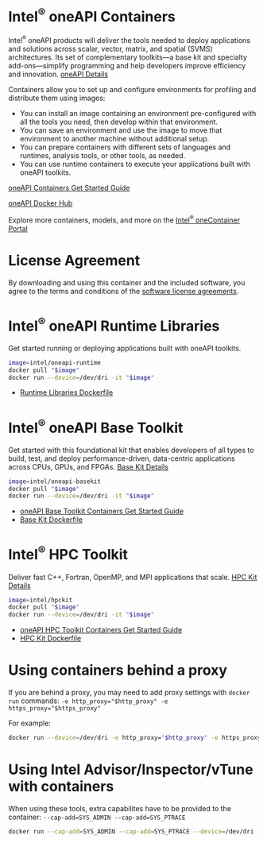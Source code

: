 # Intel<sup>®</sup> oneAPI Containers

Intel<sup>®</sup> oneAPI products will deliver the tools needed to deploy applications and solutions across scalar, vector, matrix, and spatial (SVMS) architectures. Its set of complementary toolkits—a base kit and specialty add-ons—simplify programming and help developers improve efficiency and innovation. [oneAPI Details](https://software.intel.com/oneapi)

Containers allow you to set up and configure environments for profiling and distribute them using images:

* You can install an image containing an environment pre-configured with all the tools you need, then develop within that environment.
* You can save an environment and use the image to move that environment to another machine without additional setup.
* You can prepare containers with different sets of languages and runtimes, analysis tools, or other tools, as needed.
* You can use runtime containers to execute your applications built with oneAPI toolkits.

[oneAPI Containers Get Started Guide](https://software.intel.com/content/www/us/en/develop/tools/containers/get-started.html)

[oneAPI Docker Hub](https://hub.docker.com/r/intel/oneapi)

Explore more containers, models, and more on the [Intel<sup>®</sup> oneContainer Portal](https://software.intel.com/content/www/us/en/develop/tools/containers.html)


# License Agreement

By downloading and using this container and the included software, you agree to the terms and conditions of the [software license agreements](https://github.com/intel/oneapi-containers/tree/master/licensing).

# Intel<sup>®</sup> oneAPI Runtime Libraries

Get started running or deploying applications built with oneAPI toolkits.

```sh
image=intel/oneapi-runtime
docker pull "$image"
docker run --device=/dev/dri -it "$image"
```

* [Runtime Libraries Dockerfile](https://github.com/intel/oneapi-containers/blob/master/images/docker/runtime/)


# Intel<sup>®</sup> oneAPI Base Toolkit

Get started with this foundational kit that enables developers of all types to build, test, and deploy performance-driven, data-centric applications across CPUs, GPUs, and FPGAs. [Base Kit Details](https://software.intel.com/oneapi/base-kit)

```sh
image=intel/oneapi-basekit
docker pull "$image"
docker run --device=/dev/dri -it "$image"
```

* [oneAPI Base Toolkit Containers Get Started Guide](https://software.intel.com/content/www/us/en/develop/documentation/get-started-with-intel-oneapi-base-linux/top/using-containers.html)
* [Base Kit Dockerfile](https://github.com/intel/oneapi-containers/blob/master/images/docker/basekit/)

# Intel<sup>®</sup> HPC Toolkit

Deliver fast C++, Fortran, OpenMP, and MPI applications that scale. [HPC Kit Details](https://software.intel.com/oneapi/hpc-kit)

```sh
image=intel/hpckit
docker pull "$image"
docker run --device=/dev/dri -it "$image"
```

* [oneAPI HPC Toolkit Containers Get Started Guide](https://software.intel.com/content/www/us/en/develop/documentation/get-started-with-intel-oneapi-hpc-linux/top/using-containers.html)
* [HPC Kit Dockerfile](https://github.com/intel/oneapi-containers/blob/master/images/docker/hpckit/)


# Using containers behind a proxy

If you are behind a proxy, you may need to add proxy settings with `docker run` commands: `-e http_proxy="$http_proxy" -e https_proxy="$https_proxy"`

For example:

```sh
docker run --device=/dev/dri -e http_proxy="$http_proxy" -e https_proxy="$https_proxy" -it "$image"
```

# Using Intel Advisor/Inspector/vTune with containers

When using these tools, extra capabilites have to be provided to the container: `--cap-add=SYS_ADMIN --cap-add=SYS_PTRACE`

```sh
docker run --cap-add=SYS_ADMIN --cap-add=SYS_PTRACE --device=/dev/dri -it "$image"
```
